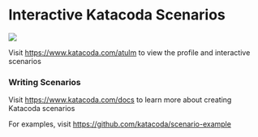# Interactive Katacoda Scenarios

[![](http://shields.katacoda.com/katacoda/atulm/count.svg)](https://www.katacoda.com/atulm "Get your profile on Katacoda.com")

Visit https://www.katacoda.com/atulm to view the profile and interactive scenarios

### Writing Scenarios
Visit https://www.katacoda.com/docs to learn more about creating Katacoda scenarios

For examples, visit https://github.com/katacoda/scenario-example
